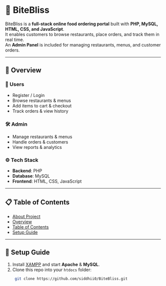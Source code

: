 # 🍔 BiteBliss

BiteBliss is a **full-stack online food ordering portal** built with **PHP, MySQL, HTML, CSS, and JavaScript**.  
It enables customers to browse restaurants, place orders, and track them in real time.  
An **Admin Panel** is included for managing restaurants, menus, and customer orders.

---

## 📖 Overview

### 👤 Users
- Register / Login  
- Browse restaurants & menus  
- Add items to cart & checkout  
- Track orders & view history  

### 🛠️ Admin
- Manage restaurants & menus  
- Handle orders & customers  
- View reports & analytics  

### ⚙️ Tech Stack
- **Backend**: PHP  
- **Database**: MySQL  
- **Frontend**: HTML, CSS, JavaScript  

---

## 📋 Table of Contents
- [About Project](#-bitebliss)  
- [Overview](#-overview)  
- [Table of Contents](#-table-of-contents)  
- [Setup Guide](#-setup-guide)  

---

## 🚀 Setup Guide

1. Install [XAMPP](https://www.apachefriends.org/download.html) and start **Apache** & **MySQL**.  
2. Clone this repo into your `htdocs` folder:  
   ```bash
    git clone https://github.com/siddhii0/BiteBliss.git
